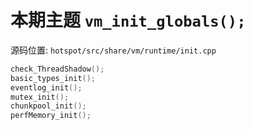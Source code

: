 # 本期主题 `vm_init_globals();`

源码位置: `hotspot/src/share/vm/runtime/init.cpp`
```c++
check_ThreadShadow();
basic_types_init();
eventlog_init();
mutex_init();
chunkpool_init();
perfMemory_init();
```
